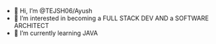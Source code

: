 - 👋 Hi, I’m @TEJSH06/Ayush
- 👀 I’m interested in becoming a FULL STACK DEV AND a SOFTWARE ARCHITECT
- 🌱 I’m currently learning JAVA
